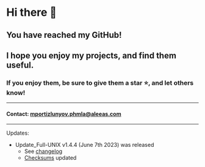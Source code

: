 # Hi there 👋

## You have reached my GitHub!
## I hope you enjoy my projects, and find them useful.
### If you enjoy them, be sure to give them a star ⭐, and let others know!
---
#### Contact: mportizlunyov.phmla@aleeas.com
---

Updates:
 - Update_Full-UNIX v1.4.4 (June 7th 2023) was released
   - See [changelog](https://github.com/mportizlunyov/update_full-unix/blob/main/CHANGELOG.txt)
   - [Checksums](https://github.com/mportizlunyov/uf-CHECKSUM_STORAGE/tree/main/Update_Full-UNIX/latest) updated
<!--
**mportizlunyov/mportizlunyov** is a ✨ _special_ ✨ repository because its `README.md` (this file) appears on your GitHub profile.

Here are some ideas to get you started:

- 🔭 I’m currently working on ...
- 🌱 I’m currently learning ...
- 👯 I’m looking to collaborate on ...
- 🤔 I’m looking for help with ...
- 💬 Ask me about ...
- 📫 How to reach me: ...
- 😄 Pronouns: ...
- ⚡ Fun fact: ...
-->
